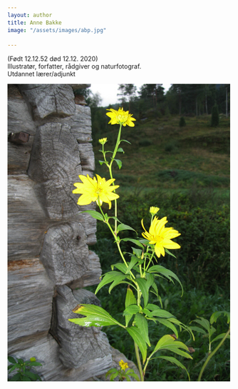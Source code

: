 ```yaml
---
layout: author
title: Anne Bakke
image: "/assets/images/abp.jpg"

---
```

(Født 12.12.52 død 12.12. 2020)  
Illustratør, forfatter, rådgiver og naturfotograf.  
Utdannet lærer/adjunkt

![](/assets/images/ab5.JPG)
